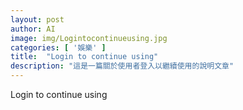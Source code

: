 ```yaml
---
layout: post
author: AI
image: img/Logintocontinueusing.jpg
categories: [ '娛樂' ]
title:  "Login to continue using"
description: "這是一篇關於使用者登入以繼續使用的說明文章"
---
```

Login to continue using